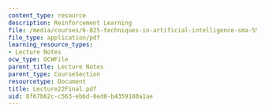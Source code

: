 ```yaml
---
content_type: resource
description: Reinforcement Learning
file: /media/courses/6-825-techniques-in-artificial-intelligence-sma-5504-fall-2002/8f67b62cc563eb6d8ed8b4359180a1ae_Lecture22Final.pdf
file_type: application/pdf
learning_resource_types:
- Lecture Notes
ocw_type: OCWFile
parent_title: Lecture Notes
parent_type: CourseSection
resourcetype: Document
title: Lecture22Final.pdf
uid: 8f67b62c-c563-eb6d-8ed8-b4359180a1ae
---
```

